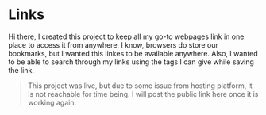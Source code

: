 # Links

Hi there, I created this project to keep all my go-to webpages link in one place to access it from anywhere. I know, browsers do store our bookmarks, but I wanted this linkes to be available anywhere. Also, I wanted to be able to search through my links using the tags I can give while saving the link.

> This project was live, but due to some issue from hosting platform, it is not reachable for time being. I will post the public link here once it is working again.
